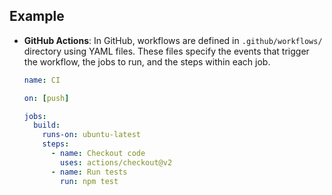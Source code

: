 ## Example

- **GitHub Actions**: In GitHub, workflows are defined in `.github/workflows/` directory using YAML files. These files specify the events that trigger the workflow, the jobs to run, and the steps within each job.
  ```yaml
  name: CI

  on: [push]

  jobs:
    build:
      runs-on: ubuntu-latest
      steps:
        - name: Checkout code
          uses: actions/checkout@v2
        - name: Run tests
          run: npm test
  ```
